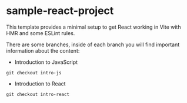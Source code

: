 # sample-react-project

This template provides a minimal setup to get React working in Vite with HMR and some ESLint rules.

There are some branches, inside of each branch you will find important information about the content:

- Introduction to JavaScript
```shell
git checkout intro-js
```

- Introduction to React
```shell
git checkout intro-react
```
